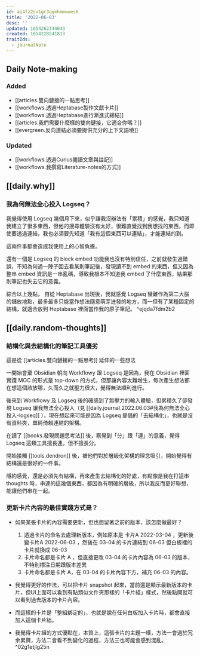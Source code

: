 ```yaml
---
id: ai4fz2sv1gr3qgmhmmwues6
title: '2022-06-03'
desc: ''
updated: 1654262344043
created: 1654228241813
traitIds:
  - journalNote
---
```


## Daily Note-making

### Added

* [[articles.雙向鏈接的一點思考]]
* [[workflows.透過Heptabase製作文獻卡片]]
* [[workflows.透過Heptabase進行漸進式總結]]
* [[articles.我們需要什麼樣的雙向鏈接，它適合你嗎？]]
* [[evergreen.反向連結必須要提供充分的上下文語境]]

### Updated

* [[workflows.透過Curius閱讀文章與註記]]
* [[workflows.我撰寫Literature-notes的方式]]

## [[daily.why]]

### 我為何無法全心投入 Logseq？
我覺得使用 Logseq 幾個月下來，似乎讓我沒辦法有「累積」的感覺，我只知道我建立了很多東西，但他的搜尋體驗沒有太好，很難直覺找到我想找的東西，而即使要透過連結，我也必須要先知道「我有這個東西可以連結」，才能連結的到。

這兩件事都會造成我使用上的心智負擔。

還有一個是 Logseq 的 block embed 功能我也沒有特別信任，之前就發生過錯誤，不知為何過一陣子回去看某則筆記後，發現讀不到 embed 的東西，但又因為整串 embed 資訊是一串亂碼，導致我根本不知道我 embed 了什麼東西，結果那則筆記也失去它的意義。

綜合以上幾點， 自從 Heptabase 出現後，我就感覺 Logseq 蠻難作為第二大腦的儲放地點，最多最多只能當作想法隨意萌芽迸發的地方，而一但有了某種固定的結構，就適合放到 Heptabase 裡面當作我的原子筆記。 ^ejqda7fdm2b2

## [[daily.random-thoughts]]

### 結構化與去結構化的筆記工具優劣

這是從 [[articles.雙向鏈接的一點思考]] 延伸的一些想法

一開始會棄 Obsidian 朝向 Workflowy 跟 Logseq 是因為，我在 Obsidian 裡面實踐 MOC 的形式是 top-down 的方式，但那讓內容太難增生，每次產生想法都在想這個該放哪，久而久之就壓力很大，覺得無法順利進行。

後來到 Workflowy 及 Logseq 後的確感到了無壓力的輸入體驗，但累積久了卻發現 Logseq 讓我無法全心投入（見 [[daily.journal.2022.06.03#我為何無法全心投入-logseq]] ），現在想起來可能是因為 Logseq 提倡的「去結構化」，也就是沒有資料夾，單純倚賴連結的架構。

在讀了 [[books.發現問題思考法]] 後，察覺到「分」跟「連」的意義，覺得 Logseq 這類工具擅長連，但不擅長分。

開始接觸 [[tools.dendron]] 後，被他們對於層級化架構的理念吸引，開始覺得有結構還是很好的一件事。

隱約感覺，還是必須先有結構，再來產生去結構化的好處，有點像是我在打這串 thoughts 時，串連的這幾個東西，都因為有明確的層級，所以我反而更好聯想，能讓他們串在一起。

### 更新卡片內容的最佳實踐方式是？

* 如果某張卡片的內容需要更新，但也想留著之前的版本，該怎麼做最好？

  1. 透過卡片的命名去處理新版本，例如原本是 卡片A 2022-03-04 ，更新後變卡片A 2022-06-03 ，然後在 03-04 的卡片連結到 06-03 但白板裡的卡片就換成 06-03 
  2. 卡片命名都是卡片 A ，但直接更改 03-04 的卡片內容為 06-03 的版本，不特別標注日期跟版本差異
  3. 卡片命名都是卡片 A，在 03-04 的卡片內容下方，補充 06-03 的內容。

* 我覺得更好的作法，可以把卡片 snapshot 起來，當前還是顯示最新版本的卡片，但UI上面可以看到有點類似文件夾那樣的「卡片組」樣式，然後點開就可以看到過去版本的卡片內容。

* 而這樣的卡片是「整組綁定的」，也就是說在任何白板加入卡片時，都會直接加入這個卡片組。

* 我覺得卡片組的方式優點在，本質上，這張卡片的主題一樣，方法一會過於冗余累贅，方法二會看不到變化的過程，方法三也可能會感到混亂。 ^02g1etjlg25n
